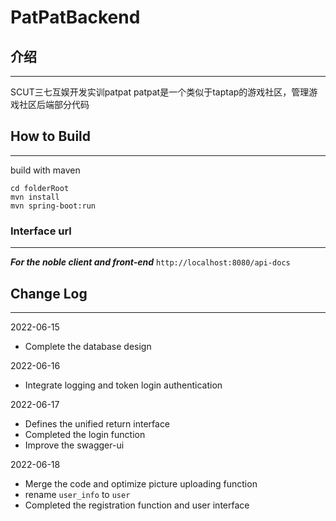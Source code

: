 # PatPatBackend

## 介绍

---
SCUT三七互娱开发实训patpat
patpat是一个类似于taptap的游戏社区，管理游戏社区后端部分代码

## How to Build

---
build with maven
```shell
cd folderRoot
mvn install
mvn spring-boot:run
```
### Interface url

---
***For the noble client and front-end***
`http://localhost:8080/api-docs`

## Change Log

---
2022-06-15
- Complete the database design

2022-06-16
- Integrate logging and token login authentication

2022-06-17
- Defines the unified return interface
- Completed the login function
- Improve the swagger-ui

2022-06-18
- Merge the code and optimize picture uploading function
- rename `user_info` to `user`
- Completed the registration function and user interface